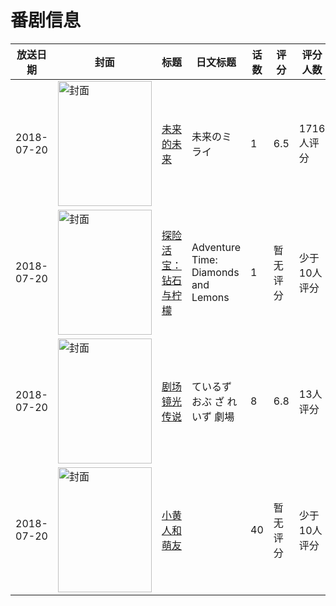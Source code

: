 # 番剧信息

|放送日期|封面|标题|日文标题|话数|评分|评分人数|
|---|---|---|---|---|---|---|
|2018-07-20|<img src="https://lain.bgm.tv/pic/cover/c/a4/a8/215231_yN4D2.jpg" alt="封面" style="width:150px;height:200px;object-fit:cover;">|[未来的未来](https://bangumi.tv/subject/215231)|未来のミライ|1|6.5|1716人评分|
|2018-07-20|<img src="https://lain.bgm.tv/pic/cover/c/e0/46/364993_5Q0tS.jpg" alt="封面" style="width:150px;height:200px;object-fit:cover;">|[探险活宝：钻石与柠檬](https://bangumi.tv/subject/364993)|Adventure Time: Diamonds and Lemons|1|暂无评分|少于10人评分|
|2018-07-20|<img src="https://lain.bgm.tv/pic/cover/c/73/4f/232793_nN6P4.jpg" alt="封面" style="width:150px;height:200px;object-fit:cover;">|[剧场镜光传说](https://bangumi.tv/subject/232793)|ているず おぶ ざ れいず 劇場|8|6.8|13人评分|
|2018-07-20|<img src="https://lain.bgm.tv/pic/cover/c/fa/fa/275986_PE6md.jpg" alt="封面" style="width:150px;height:200px;object-fit:cover;">|[小黄人和萌友](https://bangumi.tv/subject/275986)||40|暂无评分|少于10人评分|
